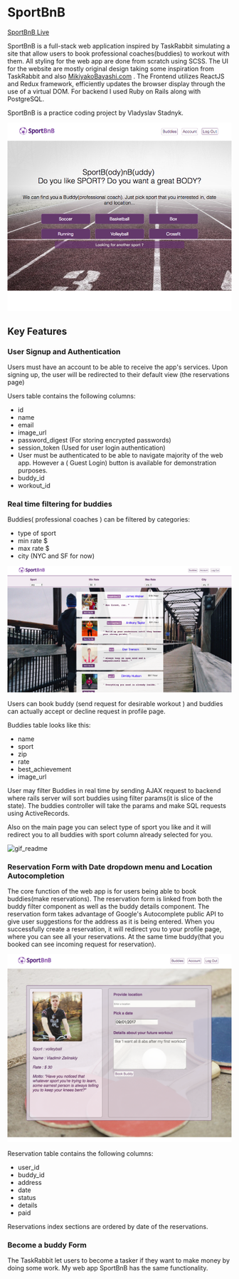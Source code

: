 # SportBnB

[SportBnB Live](https://sport-bnb.herokuapp.com/#/)

SportBnB is a full-stack web application inspired by TaskRabbit simulating a site that allow users to book professional coaches(buddies) to workout with them. All styling for the web app are done from scratch using SCSS. The UI for the website are mostly original design taking some inspiration from TaskRabbit and also [MikiyakoBayashi.com](http://www.mikiyakobayashi.com/) . The Frontend utilizes ReactJS and Redux framework, efficiently updates the browser display through the use of a virtual DOM. For backend I used Ruby on Rails along with PostgreSQL.

SportBnB is a practice coding project by Vladyslav Stadnyk.

![main page](https://github.com/newcoderua/sportBnB/blob/master/app/assets/images/forproduction.png?raw=true)

## Key Features

### User Signup and Authentication

Users must have an account to be able to receive the app's services. Upon signing up, the user will be redirected to their default view (the reservations page)

Users table contains the following columns:

* id
* name
* email
* image_url
* password_digest (For storing encrypted passwords)
* session_token (Used for user login authentication)
* User must be authenticated to be able to navigate majority of the web app. However a ( Guest Login) button is available for demonstration purposes.
* buddy_id
* workout_id


### Real time filtering for buddies

Buddies( professional coaches ) can be filtered by categories:
* type of sport
* min rate $
* max rate $
* city (NYC and SF for now)

![buddies page](https://github.com/newcoderua/sportBnB/blob/master/app/assets/images/buddies_screenshot.png?raw=true)

Users can book buddy (send request for desirable workout ) and buddies can actually accept or decline request in profile page.

Buddies table looks like this:
* name
* sport
* zip
* rate
* best_achievement
* image_url

User may filter Buddies in real time by sending AJAX request to backend where rails server will sort buddies using filter params(it is slice of the state). The buddies controller will take the params and make SQL requests using ActiveRecords.

Also on the main page you can select type of sport you like and it will redirect you to all buddies with sport column already selected for you.

![gif_readme](https://github.com/newcoderua/sportBnB/blob/master/app/assets/images/gif.gif?raw=true)

### Reservation Form with Date dropdown menu and Location Autocompletion

The core function of the web app is for users being able to book buddies(make reservations). The reservation form is linked from both the buddy filter component as well as the buddy details component. The reservation form takes advantage of Google's Autocomplete public API to give user suggestions for the address as it is being entered. When you successfully create a reservation, it will redirect you to your profile page, where you can see all your reservations. At the same time buddy(that you booked can see incoming request for reservation).

![reservation page](https://github.com/newcoderua/sportBnB/blob/master/app/assets/images/reservation_screenshot.png?raw=true)

Reservation table contains the following columns:
* user_id
* buddy_id
* address
* date
* status
* details
* paid

Reservations index sections are ordered by date of the reservations.


### Become a buddy Form
The TaskRabbit let users to become a tasker if they want to make money by doing some work. My web app SportBnB has the same functionality.
